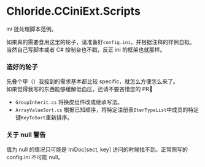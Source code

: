 # Chloride.CCiniExt.Scripts
ini 批处理脚本范例。

如果真的需要食用这里的轮子，请准备好`config.ini`，并根据注释的样例自拟。  
当然自己写脚本或者 C# 控制台也不戳，反正 ini 的框架也就那样。

### 造好的轮子
先叠个甲（）我接到的需求基本都比较 specific，就怎么方便怎么来了。  
如果觉得我写的东西能够缓解低血压，还请不要吝惜您的 PR:pray:

- `GroupInherit.cs` 将换皮组件改成继承写法。
- `ArrayValueSort.cs` 根据已知顺序，将特定注册表`IterTypeList`中成员的特定键`KeyToSort`重新排序。  

### 关于 null 警告
值为 null 的情况只可能是 IniDoc\[sect, key\] 访问的时候找不到。正常照写的 config.ini 不可能 null。